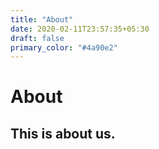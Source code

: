 ```yaml
---
title: "About"
date: 2020-02-11T23:57:35+05:30
draft: false
primary_color: "#4a90e2"
---
```


# About
## This is about us.